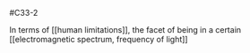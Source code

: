 #C33-2 

In terms of [[human limitations]], the facet of being in a certain [[electromagnetic spectrum, frequency of light]]